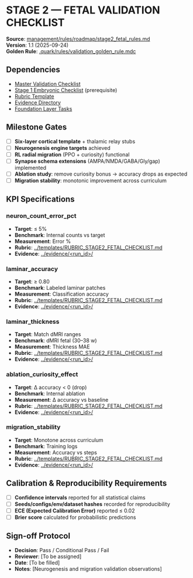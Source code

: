# STAGE 2 — FETAL VALIDATION CHECKLIST

**Source**: [management/rules/roadmap/stage2_fetal_rules.md](../../../management/rules/roadmap/stage2_fetal_rules.md)  
**Version**: 1.1 (2025-09-24)  
**Golden Rule**: [.quark/rules/validation_golden_rule.mdc](../../../.quark/rules/validation_golden_rule.mdc)  

## Dependencies
- [Master Validation Checklist](../MASTER_VALIDATION_CHECKLIST.md)
- [Stage 1 Embryonic Checklist](./STAGE1_EMBRYONIC_CHECKLIST.md) (prerequisite)
- [Rubric Template](../templates/RUBRIC_STAGE2_FETAL_CHECKLIST.md)
- [Evidence Directory](../evidence/)
- [Foundation Layer Tasks](../../roadmap_tasks/foundation_layer_tasks.md)

## Milestone Gates
- [ ] **Six-layer cortical template** + thalamic relay stubs
- [ ] **Neurogenesis engine targets** achieved
- [ ] **RL radial migration** (PPO + curiosity) functional
- [ ] **Synapse schema extensions** (AMPA/NMDA/GABA/Gly/gap) implemented
- [ ] **Ablation study**: remove curiosity bonus → accuracy drops as expected
- [ ] **Migration stability**: monotonic improvement across curriculum

## KPI Specifications

### neuron_count_error_pct
- **Target**: ≤ 5%
- **Benchmark**: Internal counts vs target
- **Measurement**: Error %
- **Rubric**: [../templates/RUBRIC_STAGE2_FETAL_CHECKLIST.md](../templates/RUBRIC_STAGE2_FETAL_CHECKLIST.md)
- **Evidence**: [../evidence/<run_id>/](../evidence/)

### laminar_accuracy
- **Target**: ≥ 0.80
- **Benchmark**: Labeled laminar patches
- **Measurement**: Classification accuracy
- **Rubric**: [../templates/RUBRIC_STAGE2_FETAL_CHECKLIST.md](../templates/RUBRIC_STAGE2_FETAL_CHECKLIST.md)
- **Evidence**: [../evidence/<run_id>/](../evidence/)

### laminar_thickness
- **Target**: Match dMRI ranges
- **Benchmark**: dMRI fetal (30–38 w)
- **Measurement**: Thickness MAE
- **Rubric**: [../templates/RUBRIC_STAGE2_FETAL_CHECKLIST.md](../templates/RUBRIC_STAGE2_FETAL_CHECKLIST.md)
- **Evidence**: [../evidence/<run_id>/](../evidence/)

### ablation_curiosity_effect
- **Target**: Δ accuracy < 0 (drop)
- **Benchmark**: Internal ablation
- **Measurement**: Δ accuracy vs baseline
- **Rubric**: [../templates/RUBRIC_STAGE2_FETAL_CHECKLIST.md](../templates/RUBRIC_STAGE2_FETAL_CHECKLIST.md)
- **Evidence**: [../evidence/<run_id>/](../evidence/)

### migration_stability
- **Target**: Monotone across curriculum
- **Benchmark**: Training logs
- **Measurement**: Accuracy vs steps
- **Rubric**: [../templates/RUBRIC_STAGE2_FETAL_CHECKLIST.md](../templates/RUBRIC_STAGE2_FETAL_CHECKLIST.md)
- **Evidence**: [../evidence/<run_id>/](../evidence/)

## Calibration & Reproducibility Requirements
- [ ] **Confidence intervals** reported for all statistical claims
- [ ] **Seeds/configs/env/dataset hashes** recorded for reproducibility
- [ ] **ECE (Expected Calibration Error)** reported ≤ 0.02
- [ ] **Brier score** calculated for probabilistic predictions

## Sign-off Protocol
- **Decision**: Pass / Conditional Pass / Fail
- **Reviewer**: [To be assigned]
- **Date**: [To be filled]
- **Notes**: [Neurogenesis and migration validation observations]
